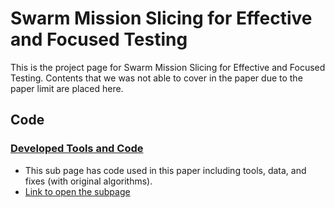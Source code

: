 # Swarm Mission Slicing for Effective and Focused Testing

This is the project page for Swarm Mission Slicing for Effective and Focused Testing. Contents that we was not able to cover in the paper due to the paper limit are placed here.


## Code
### [Developed Tools and Code](https://github.com/swarmmissionslicing/src/tree/main/Source_code_tools_used)
- This sub page has code used in this paper including tools, data, and fixes (with original algorithms).
- [Link to open the subpage](https://github.com/swarmmissionslicing/src/tree/main/Source_code_tools_used)

